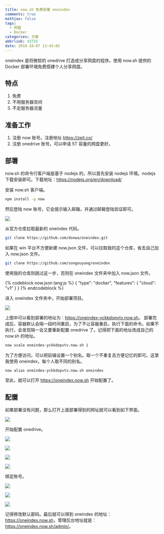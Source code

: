 ```yaml
---
title: now.sh 免费部署 oneindex
comments: true
mathjax: false
tags:
  - 网盘
  - Docker
categories: 方案
abbrlink: 43735
date: 2018-10-07 13:43:03
---
```


oneindex 是将微软的 onedrive 打造成分享网盘的程序。使用 now.sh 提供的 Docker 部署环境免费搭建个人分享网盘。

<!--more-->

## 特点

1. 免费
2. 不用服务器空间
3. 不走服务器流量

## 准备工作

1. 注册 now 账号。注册地址 <https://zeit.co/>
2. 注册 onedrive 账号。可以申请 5T 容量的网盘更好。

## 部署

now.sh 的命令行客户端是基于 nodejs 的，所以首先安装 nodejs 环境。nodejs 下载安装即可。下载地址：<https://nodejs.org/en/download/>

安装 now.sh 客户端。

```sh
npm install -g now
```

然后登陆 now 账号，它会提示输入邮箱，并通过邮箱登陆验证即可。

![](https://wx3.sinaimg.cn/large/e2a28cd6ly1fvzmgdul3wj213c0fitb8.jpg)

从官方仓库拉取最新的 oneindex 代码。

```sh
git clone https://github.com/donwa/oneindex.git
```

如果在 win 平台不方便新建 now.json 文件，可以拉取我的这个仓库，省去自己加入 now.json 文件。

```sh
git clone https://github.com/songouyang/oneindex
```

使用我的仓库则跳过这一步，否则在 oneindex 文件夹中加入 now.json 文件。

{% codeblock now.json lang:js %}
{
  "type": "docker",
  "features": {
    "cloud": "v1"
  }
}
{% endcodeblock %}


进入 oneindex 文件夹中，开始部署项目。

![](https://wx2.sinaimg.cn/large/e2a28cd6ly1fvzmnplzv8j21kw1oiqm0.jpg)

上图中可以看到部署的地址为：<https://oneindex-yckkdopvtv.now.sh>。
部署完成后，容器默认会隔一段时间重启，为了不让容器重启，执行下面的命令。如果不执行，会发现隔一会又要重新配置 onedrive 了。记得把下面的地址改成自己的 now.sh 的地址。

```sh
now scale oneindex-yckkdopvtv.now.sh 1
```

为了方便访问，可以把前缀设置一个别名。取一个不重复且方便记忆的即可。这里我使用 oneindex，每个人取不同的别名。

```sh
now alias oneindex-yckkdopvtv.now.sh oneindex
```

至此，就可以打开 <https://oneindex.now.sh> 开始配置了。

## 配置

如果部署没有问题，那么打开上面部署得到的网址就可以看到如下界面。

![](https://wx3.sinaimg.cn/large/e2a28cd6ly1fvznb3na86j21kw0zkdkp.jpg)

开始配置 onedrive。

![](https://wx2.sinaimg.cn/large/e2a28cd6ly1fvznb80xiaj21kw0zkgrw.jpg)

![](https://wx1.sinaimg.cn/large/e2a28cd6ly1fvznbd6o69j21kw0zktgn.jpg)

![](https://wx4.sinaimg.cn/large/e2a28cd6ly1fvznbzm6taj21kw0zkqen.jpg)

![](https://wx3.sinaimg.cn/large/e2a28cd6ly1fvznc30e3ej21kw0zk7c4.jpg)

绑定账号。

![](https://wx2.sinaimg.cn/large/e2a28cd6ly1fvznbgkmqqj21kw0zkgq0.jpg)

![](https://wx4.sinaimg.cn/large/e2a28cd6ly1fvzncc4x8qj21kw0zke84.jpg)

![](https://wx2.sinaimg.cn/large/e2a28cd6ly1fvznbjolopj21kw0zkjz6.jpg)

记得修改默认密码。最后就可以得到 oneindex 的地址：<https://oneindex.now.sh>，管理后台地址就是：<https://oneindex.now.sh/admin/>。
